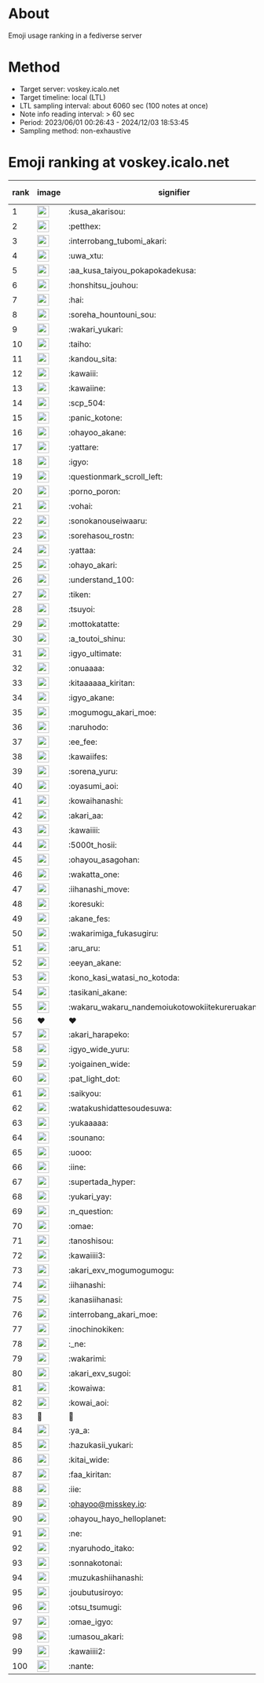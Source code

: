 # About
Emoji usage ranking in a fediverse server

# Method
- Target server: voskey.icalo.net
- Target timeline: local (LTL)
- LTL sampling interval: about 6060 sec (100 notes at once)
- Note info reading interval: > 60 sec
- Period: 2023/06/01 00:26:43 - 2024/12/03 18:53:45 
- Sampling method: non-exhaustive

# Emoji ranking at voskey.icalo.net

|rank|image|signifier|type|frequency score|
|----|----|----|----|----|
|1|<img height="24" src="https://voskey.icalo.net/emoji/kusa_akarisou.webp">|:kusa_akarisou:|custom|35316|
|2|<img height="24" src="https://voskey.icalo.net/emoji/petthex.webp">|:petthex:|custom|27777|
|3|<img height="24" src="https://voskey.icalo.net/emoji/interrobang_tubomi_akari.webp">|:interrobang_tubomi_akari:|custom|14402|
|4|<img height="24" src="https://voskey.icalo.net/emoji/uwa_xtu.webp">|:uwa_xtu:|custom|12527|
|5|<img height="24" src="https://voskey.icalo.net/emoji/aa_kusa_taiyou_pokapokadekusa.webp">|:aa_kusa_taiyou_pokapokadekusa:|custom|11356|
|6|<img height="24" src="https://voskey.icalo.net/emoji/honshitsu_jouhou.webp">|:honshitsu_jouhou:|custom|10096|
|7|<img height="24" src="https://voskey.icalo.net/emoji/hai.webp">|:hai:|custom|8638|
|8|<img height="24" src="https://voskey.icalo.net/emoji/soreha_hountouni_sou.webp">|:soreha_hountouni_sou:|custom|7486|
|9|<img height="24" src="https://voskey.icalo.net/emoji/wakari_yukari.webp">|:wakari_yukari:|custom|7158|
|10|<img height="24" src="https://voskey.icalo.net/emoji/taiho.webp">|:taiho:|custom|6951|
|11|<img height="24" src="https://voskey.icalo.net/emoji/kandou_sita.webp">|:kandou_sita:|custom|6820|
|12|<img height="24" src="https://voskey.icalo.net/emoji/kawaiii.webp">|:kawaiii:|custom|6594|
|13|<img height="24" src="https://voskey.icalo.net/emoji/kawaiine.webp">|:kawaiine:|custom|6390|
|14|<img height="24" src="https://voskey.icalo.net/emoji/scp_504.webp">|:scp_504:|custom|5978|
|15|<img height="24" src="https://voskey.icalo.net/emoji/panic_kotone.webp">|:panic_kotone:|custom|5500|
|16|<img height="24" src="https://voskey.icalo.net/emoji/ohayoo_akane.webp">|:ohayoo_akane:|custom|5129|
|17|<img height="24" src="https://voskey.icalo.net/emoji/yattare.webp">|:yattare:|custom|4925|
|18|<img height="24" src="https://voskey.icalo.net/emoji/igyo.webp">|:igyo:|custom|4879|
|19|<img height="24" src="https://voskey.icalo.net/emoji/questionmark_scroll_left.webp">|:questionmark_scroll_left:|custom|4754|
|20|<img height="24" src="https://voskey.icalo.net/emoji/porno_poron.webp">|:porno_poron:|custom|4539|
|21|<img height="24" src="https://voskey.icalo.net/emoji/vohai.webp">|:vohai:|custom|4383|
|22|<img height="24" src="https://voskey.icalo.net/emoji/sonokanouseiwaaru.webp">|:sonokanouseiwaaru:|custom|4374|
|23|<img height="24" src="https://voskey.icalo.net/emoji/sorehasou_rostn.webp">|:sorehasou_rostn:|custom|4341|
|24|<img height="24" src="https://voskey.icalo.net/emoji/yattaa.webp">|:yattaa:|custom|4077|
|25|<img height="24" src="https://voskey.icalo.net/emoji/ohayo_akari.webp">|:ohayo_akari:|custom|4035|
|26|<img height="24" src="https://voskey.icalo.net/emoji/understand_100.webp">|:understand_100:|custom|3844|
|27|<img height="24" src="https://voskey.icalo.net/emoji/tiken.webp">|:tiken:|custom|3789|
|28|<img height="24" src="https://voskey.icalo.net/emoji/tsuyoi.webp">|:tsuyoi:|custom|3751|
|29|<img height="24" src="https://voskey.icalo.net/emoji/mottokatatte.webp">|:mottokatatte:|custom|3717|
|30|<img height="24" src="https://voskey.icalo.net/emoji/a_toutoi_shinu.webp">|:a_toutoi_shinu:|custom|3563|
|31|<img height="24" src="https://voskey.icalo.net/emoji/igyo_ultimate.webp">|:igyo_ultimate:|custom|3424|
|32|<img height="24" src="https://voskey.icalo.net/emoji/onuaaaa.webp">|:onuaaaa:|custom|3292|
|33|<img height="24" src="https://voskey.icalo.net/emoji/kitaaaaaa_kiritan.webp">|:kitaaaaaa_kiritan:|custom|3128|
|34|<img height="24" src="https://voskey.icalo.net/emoji/igyo_akane.webp">|:igyo_akane:|custom|3059|
|35|<img height="24" src="https://voskey.icalo.net/emoji/mogumogu_akari_moe.webp">|:mogumogu_akari_moe:|custom|3043|
|36|<img height="24" src="https://voskey.icalo.net/emoji/naruhodo.webp">|:naruhodo:|custom|3021|
|37|<img height="24" src="https://voskey.icalo.net/emoji/ee_fee.webp">|:ee_fee:|custom|2992|
|38|<img height="24" src="https://voskey.icalo.net/emoji/kawaiifes.webp">|:kawaiifes:|custom|2899|
|39|<img height="24" src="https://voskey.icalo.net/emoji/sorena_yuru.webp">|:sorena_yuru:|custom|2893|
|40|<img height="24" src="https://voskey.icalo.net/emoji/oyasumi_aoi.webp">|:oyasumi_aoi:|custom|2858|
|41|<img height="24" src="https://voskey.icalo.net/emoji/kowaihanashi.webp">|:kowaihanashi:|custom|2807|
|42|<img height="24" src="https://voskey.icalo.net/emoji/akari_aa.webp">|:akari_aa:|custom|2721|
|43|<img height="24" src="https://voskey.icalo.net/emoji/kawaiiii.webp">|:kawaiiii:|custom|2674|
|44|<img height="24" src="https://voskey.icalo.net/emoji/5000t_hosii.webp">|:5000t_hosii:|custom|2629|
|45|<img height="24" src="https://voskey.icalo.net/emoji/ohayou_asagohan.webp">|:ohayou_asagohan:|custom|2568|
|46|<img height="24" src="https://voskey.icalo.net/emoji/wakatta_one.webp">|:wakatta_one:|custom|2564|
|47|<img height="24" src="https://voskey.icalo.net/emoji/iihanashi_move.webp">|:iihanashi_move:|custom|2540|
|48|<img height="24" src="https://voskey.icalo.net/emoji/koresuki.webp">|:koresuki:|custom|2517|
|49|<img height="24" src="https://voskey.icalo.net/emoji/akane_fes.webp">|:akane_fes:|custom|2496|
|50|<img height="24" src="https://voskey.icalo.net/emoji/wakarimiga_fukasugiru.webp">|:wakarimiga_fukasugiru:|custom|2493|
|51|<img height="24" src="https://voskey.icalo.net/emoji/aru_aru.webp">|:aru_aru:|custom|2487|
|52|<img height="24" src="https://voskey.icalo.net/emoji/eeyan_akane.webp">|:eeyan_akane:|custom|2438|
|53|<img height="24" src="https://voskey.icalo.net/emoji/kono_kasi_watasi_no_kotoda.webp">|:kono_kasi_watasi_no_kotoda:|custom|2411|
|54|<img height="24" src="https://voskey.icalo.net/emoji/tasikani_akane.webp">|:tasikani_akane:|custom|2378|
|55|<img height="24" src="https://voskey.icalo.net/emoji/wakaru_wakaru_nandemoiukotowokiitekureruakanetyan.webp">|:wakaru_wakaru_nandemoiukotowokiitekureruakanetyan:|custom|2328|
|56|❤|❤|unicode|2306|
|57|<img height="24" src="https://voskey.icalo.net/emoji/akari_harapeko.webp">|:akari_harapeko:|custom|2277|
|58|<img height="24" src="https://voskey.icalo.net/emoji/igyo_wide_yuru.webp">|:igyo_wide_yuru:|custom|2260|
|59|<img height="24" src="https://voskey.icalo.net/emoji/yoigainen_wide.webp">|:yoigainen_wide:|custom|2249|
|60|<img height="24" src="https://voskey.icalo.net/emoji/pat_light_dot.webp">|:pat_light_dot:|custom|2242|
|61|<img height="24" src="https://voskey.icalo.net/emoji/saikyou.webp">|:saikyou:|custom|2225|
|62|<img height="24" src="https://voskey.icalo.net/emoji/watakushidattesoudesuwa.webp">|:watakushidattesoudesuwa:|custom|2195|
|63|<img height="24" src="https://voskey.icalo.net/emoji/yukaaaaa.webp">|:yukaaaaa:|custom|2164|
|64|<img height="24" src="https://voskey.icalo.net/emoji/sounano.webp">|:sounano:|custom|2046|
|65|<img height="24" src="https://voskey.icalo.net/emoji/uooo.webp">|:uooo:|custom|2012|
|66|<img height="24" src="https://voskey.icalo.net/emoji/iine.webp">|:iine:|custom|2010|
|67|<img height="24" src="https://voskey.icalo.net/emoji/supertada_hyper.webp">|:supertada_hyper:|custom|1978|
|68|<img height="24" src="https://voskey.icalo.net/emoji/yukari_yay.webp">|:yukari_yay:|custom|1935|
|69|<img height="24" src="https://voskey.icalo.net/emoji/n_question.webp">|:n_question:|custom|1920|
|70|<img height="24" src="https://voskey.icalo.net/emoji/omae.webp">|:omae:|custom|1904|
|71|<img height="24" src="https://voskey.icalo.net/emoji/tanoshisou.webp">|:tanoshisou:|custom|1874|
|72|<img height="24" src="https://voskey.icalo.net/emoji/kawaiiii3.webp">|:kawaiiii3:|custom|1849|
|73|<img height="24" src="https://voskey.icalo.net/emoji/akari_exv_mogumogumogu.webp">|:akari_exv_mogumogumogu:|custom|1824|
|74|<img height="24" src="https://voskey.icalo.net/emoji/iihanashi.webp">|:iihanashi:|custom|1782|
|75|<img height="24" src="https://voskey.icalo.net/emoji/kanasiihanasi.webp">|:kanasiihanasi:|custom|1760|
|76|<img height="24" src="https://voskey.icalo.net/emoji/interrobang_akari_moe.webp">|:interrobang_akari_moe:|custom|1711|
|77|<img height="24" src="https://voskey.icalo.net/emoji/inochinokiken.webp">|:inochinokiken:|custom|1703|
|78|<img height="24" src="https://voskey.icalo.net/emoji/_ne.webp">|:_ne:|custom|1689|
|79|<img height="24" src="https://voskey.icalo.net/emoji/wakarimi.webp">|:wakarimi:|custom|1674|
|80|<img height="24" src="https://voskey.icalo.net/emoji/akari_exv_sugoi.webp">|:akari_exv_sugoi:|custom|1671|
|81|<img height="24" src="https://voskey.icalo.net/emoji/kowaiwa.webp">|:kowaiwa:|custom|1665|
|82|<img height="24" src="https://voskey.icalo.net/emoji/kowai_aoi.webp">|:kowai_aoi:|custom|1657|
|83|🤔|🤔|unicode|1644|
|84|<img height="24" src="https://voskey.icalo.net/emoji/ya_a.webp">|:ya_a:|custom|1611|
|85|<img height="24" src="https://voskey.icalo.net/emoji/hazukasii_yukari.webp">|:hazukasii_yukari:|custom|1610|
|86|<img height="24" src="https://voskey.icalo.net/emoji/kitai_wide.webp">|:kitai_wide:|custom|1598|
|87|<img height="24" src="https://voskey.icalo.net/emoji/faa_kiritan.webp">|:faa_kiritan:|custom|1596|
|88|<img height="24" src="https://voskey.icalo.net/emoji/iie.webp">|:iie:|custom|1583|
|89|<img height="24" src="https://voskey.icalo.net/emoji/ohayoo.webp">|:ohayoo@misskey.io:|custom|1572|
|90|<img height="24" src="https://voskey.icalo.net/emoji/ohayou_hayo_helloplanet.webp">|:ohayou_hayo_helloplanet:|custom|1566|
|91|<img height="24" src="https://voskey.icalo.net/emoji/ne.webp">|:ne:|custom|1525|
|92|<img height="24" src="https://voskey.icalo.net/emoji/nyaruhodo_itako.webp">|:nyaruhodo_itako:|custom|1523|
|93|<img height="24" src="https://voskey.icalo.net/emoji/sonnakotonai.webp">|:sonnakotonai:|custom|1509|
|94|<img height="24" src="https://voskey.icalo.net/emoji/muzukashiihanashi.webp">|:muzukashiihanashi:|custom|1455|
|95|<img height="24" src="https://voskey.icalo.net/emoji/joubutusiroyo.webp">|:joubutusiroyo:|custom|1448|
|96|<img height="24" src="https://voskey.icalo.net/emoji/otsu_tsumugi.webp">|:otsu_tsumugi:|custom|1425|
|97|<img height="24" src="https://voskey.icalo.net/emoji/omae_igyo.webp">|:omae_igyo:|custom|1382|
|98|<img height="24" src="https://voskey.icalo.net/emoji/umasou_akari.webp">|:umasou_akari:|custom|1377|
|99|<img height="24" src="https://voskey.icalo.net/emoji/kawaiiii2.webp">|:kawaiiii2:|custom|1358|
|100|<img height="24" src="https://voskey.icalo.net/emoji/nante.webp">|:nante:|custom|1343|
